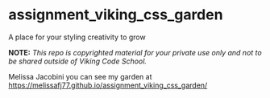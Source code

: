 assignment_viking_css_garden
============================

A place for your styling creativity to grow


**NOTE:** *This repo is copyrighted material for your private use only and not to be shared outside of Viking Code School.*

Melissa Jacobini you can see my garden at https://melissafj77.github.io/assignment_viking_css_garden/